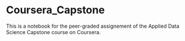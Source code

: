 # Coursera_Capstone
This is a notebook for the peer-graded assignement of the Applied Data Science Capstone course on Coursera.
